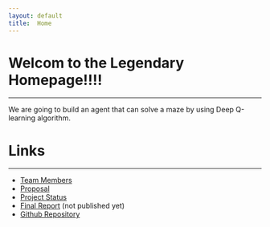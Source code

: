 ```yaml
---
layout: default
title:  Home
---
```


# Welcom to the Legendary Homepage!!!!
***

We are going to build an agent that can solve a maze by using Deep Q-learning
algorithm.

# Links
***

* [Team Members](team.html)
* [Proposal](proposal.html)
* [Project Status](status.html)
* [Final Report](final.html) (not published yet)
* [Github Repository](https://github.com/Hard-To-Name/Legendary)
